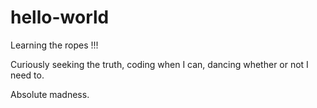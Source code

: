 # hello-world
Learning the ropes !!!

Curiously seeking the truth, coding when I can, dancing whether or not I need to. 

Absolute madness.
